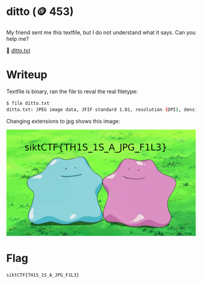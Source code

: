 # ditto (🪙 453)

My friend sent me this textfile, but I do not understand what it says.
Can you help me?

📎 [ditto.txt](ditto.txt)

# Writeup

Textfile is binary, ran the file to reval the real filetype:

```bash
$ file ditto.txt 
ditto.txt: JPEG image data, JFIF standard 1.01, resolution (DPI), density 300x300, segment length 16, Exif Standard: [TIFF image data, little-endian, direntries=7, orientation=upper-left, xresolution=98, yresolution=106, resolutionunit=2, software=GIMP 2.10.30, datetime=2023:08:01 12:33:42], progressive, precision 8, 1280x720, components 3
```

Changing extensions to jpg shows this image:

![ditto.jpg](ditto.jpg)

# Flag

```
siktCTF{TH1S_1S_A_JPG_F1L3}
```